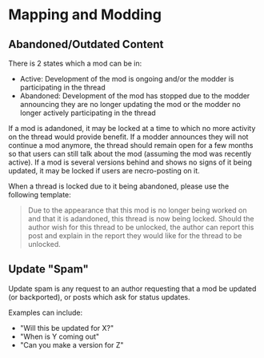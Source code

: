 # Mapping and Modding

## Abandoned/Outdated Content

There is 2 states which a mod can be in:
- Active: Development of the mod is ongoing and/or the modder is participating in the thread
- Abandoned: Development of the mod has stopped due to the modder announcing they are no longer updating the mod or the modder no longer actively participating in the thread

If a mod is adandoned, it may be locked at a time to which no more activity on the thread would provide benefit. 
If a modder announces they will not continue a mod anymore, the thread should remain open for a few months so that users can still talk about the mod (assuming the mod was recently active).
If a mod is several versions behind and shows no signs of it being updated, it may be locked if users are necro-posting on it. 

When a thread is locked due to it being abandoned, please use the following template:

>Due to the appearance that this mod is no longer being worked on and that it is adandoned, this thread is now being locked. Should the author wish for this thread to be unlocked, the author can report this post and explain in the report they would like for the thread to be unlocked.

## Update "Spam"

Update spam is any request to an author requesting that a mod be updated (or backported), or posts which ask for status updates.

Examples can include:
- "Will this be updated for X?"
- "When is Y coming out"
- "Can you make a version for Z"
